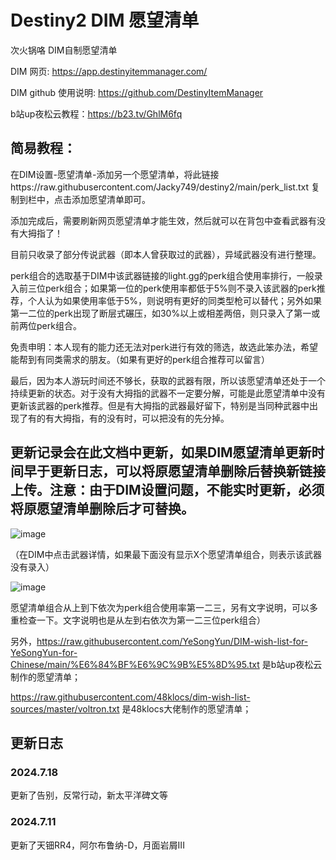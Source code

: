 # Destiny2 DIM 愿望清单

次火锅咯 DIM自制愿望清单

DIM 网页: https://app.destinyitemmanager.com/

DIM github 使用说明: https://github.com/DestinyItemManager

b站up夜松云教程：https://b23.tv/GhlM6fq

## 简易教程：
在DIM设置-愿望清单-添加另一个愿望清单，将此链接https://raw.githubusercontent.com/Jacky749/destiny2/main/perk_list.txt 复制到栏中，点击添加愿望清单即可。

添加完成后，需要刷新网页愿望清单才能生效，然后就可以在背包中查看武器有没有大拇指了！


目前只收录了部分传说武器（即本人曾获取过的武器），异域武器没有进行整理。

perk组合的选取基于DIM中该武器链接的light.gg的perk组合使用率排行，一般录入前三位perk组合；如果第一位的perk使用率都低于5%则不录入该武器的perk推荐，个人认为如果使用率低于5%，则说明有更好的同类型枪可以替代；另外如果第一二位的perk出现了断层式碾压，如30%以上或相差两倍，则只录入了第一或前两位perk组合。

免责申明：本人现有的能力还无法对perk进行有效的筛选，故选此笨办法，希望能帮到有同类需求的朋友。（如果有更好的perk组合推荐可以留言）

最后，因为本人游玩时间还不够长，获取的武器有限，所以该愿望清单还处于一个持续更新的状态。对于没有大拇指的武器不一定要分解，可能是此愿望清单中没有更新该武器的perk推荐。但是有大拇指的武器最好留下，特别是当同种武器中出现了有的有大拇指，有的没有时，可以把没有的先分掉。

## 更新记录会在此文档中更新，如果DIM愿望清单更新时间早于更新日志，可以将原愿望清单删除后替换新链接上传。注意：由于DIM设置问题，不能实时更新，必须将原愿望清单删除后才可替换。

![image](https://github.com/user-attachments/assets/3b1f15dd-8425-4f43-b819-e196c148c308)



（在DIM中点击武器详情，如果最下面没有显示X个愿望清单组合，则表示该武器没有录入）

![image](https://github.com/Jacky749/destiny2/assets/79360737/8089f9ae-1f66-404a-9c21-b0086a0c07bb)

愿望清单组合从上到下依次为perk组合使用率第一二三，另有文字说明，可以多重检查一下。文字说明也是从左到右依次为第一二三位perk组合）

另外，https://raw.githubusercontent.com/YeSongYun/DIM-wish-list-for-YeSongYun-for-Chinese/main/%E6%84%BF%E6%9C%9B%E5%8D%95.txt 是b站up夜松云制作的愿望清单；

https://raw.githubusercontent.com/48klocs/dim-wish-list-sources/master/voltron.txt 是48klocs大佬制作的愿望清单；

## 更新日志
### 2024.7.18
更新了告别，反常行动，新太平洋碑文等
### 2024.7.11
更新了天钿RR4，阿尔布鲁纳-D，月面岩屑III

